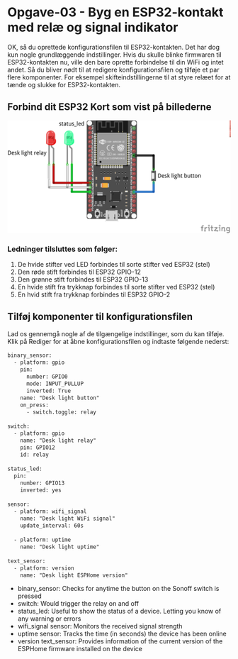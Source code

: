 # Opgave-03 - Byg en ESP32-kontakt med relæ og signal indikator
OK, så du oprettede konfigurationsfilen til ESP32-kontakten. Det har dog kun nogle grundlæggende indstillinger. Hvis du skulle blinke firmwaren til ESP32-kontakten nu, ville den bare oprette forbindelse til din WiFi og intet andet. Så du bliver nødt til at redigere konfigurationsfilen og tilføje et par flere komponenter. For eksempel skifteindstillingerne til at styre relæet for at tænde og slukke for ESP32-kontakten.

## Forbind dit ESP32 Kort som vist på billederne  
![Opgaver-01_bb.png](/Images/Opgaver-01_bb.png) 

### Ledninger tilsluttes som følger:
1. De hvide stifter ved LED forbindes til sorte stifter ved ESP32 (stel)
2. Den røde stift forbindes til ESP32 GPIO-12 
3. Den grønne stift forbindes til ESP32 GPIO-13
4. En hvide stift fra trykknap forbindes til sorte stifter ved ESP32 (stel)
5. En hvid stift fra trykknap forbindes til ESP32 GPIO-2

## Tilføj komponenter til konfigurationsfilen
Lad os gennemgå nogle af de tilgængelige indstillinger, som du kan tilføje. Klik på Rediger for at åbne konfigurationsfilen og indtaste følgende nederst:
```
binary_sensor:
  - platform: gpio
    pin:
      number: GPIO0
      mode: INPUT_PULLUP
      inverted: True
    name: "Desk light button"
    on_press:
      - switch.toggle: relay

switch:
  - platform: gpio
    name: "Desk light relay"
    pin: GPIO12
    id: relay

status_led:
  pin:
    number: GPIO13
    inverted: yes

sensor:
  - platform: wifi_signal
    name: "Desk light WiFi signal"
    update_interval: 60s

  - platform: uptime
    name: "Desk light uptime"

text_sensor:
  - platform: version
    name: "Desk light ESPHome version"
```
* binary_sensor: Checks for anytime the button on the Sonoff switch is pressed 
* switch: Would trigger the relay on and off 
* status_led: Useful to show the status of a device. Letting you know of any warning or errors 
* wifi_signal sensor: Monitors the received signal strength
* uptime sensor: Tracks the time (in seconds) the device has been online
* version text_sensor: Provides information of the current version of the ESPHome firmware installed on the device